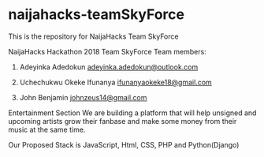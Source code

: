 # naijahacks-teamSkyForce
This is the repository for NaijaHacks Team SkyForce

NaijaHacks Hackathon 2018 
Team SkyForce
Team members:
1. Adeyinka Adedokun
adeyinka.adedokun@outlook.com

2. Uchechukwu Okeke Ifunanya
ifunanyaokeke18@gmail.com

3. John Benjamin
johnzeus14@gmail.com

Entertainment Section
We are building a platform that will help unsigned and upcoming artists 
grow their fanbase and make some money from their music at the same time.

Our Proposed Stack is JavaScript, Html, CSS, PHP
and Python(Django)

